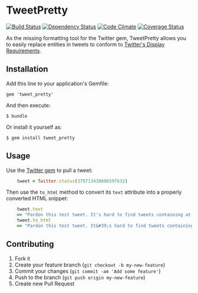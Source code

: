 # TweetPretty

[![Build Status](https://travis-ci.org/michaelherold/tweet_pretty.png?branch=master)][travis]
[![Dependency Status](https://gemnasium.com/michaelherold/tweet_pretty.png?travis)][gemnasium]
[![Code Climate](https://codeclimate.com/github/michaelherold/tweet_pretty.png)][codeclimate]
[![Coverage Status](https://coveralls.io/repos/michaelherold/tweet_pretty/badge.png?branch=master)][coveralls]

[gem]: https://rubygems.org/gems/twitter
[travis]: http://travis-ci.org/michaelherold/tweet_pretty
[gemnasium]: https://gemnasium.com/michaelherold/tweet_pretty
[codeclimate]: https://codeclimate.com/github/michaelherold/tweet_pretty
[coveralls]: https://coveralls.io/r/michaelherold/tweet_pretty
[pledgie]: http://pledgie.com/campaigns/18388

As the missing formatting tool for the Twitter gem, TweetPretty allows you to
easily replace entities in tweets to conform to [Twitter's Display Requirements][display-reqs].

[display-reqs]: https://dev.twitter.com/terms/display-requirements

## Installation

Add this line to your application's Gemfile:

    gem 'tweet_pretty'

And then execute:

    $ bundle

Or install it yourself as:

    $ gem install tweet_pretty

## Usage

Use the [Twitter gem][twitter-gem] to pull a tweet:

```ruby
    tweet = Twitter.status(379713438806597632)
```

Then use the ```to_html``` method to convert its ```text``` attribute into
a properly converted HTML snippet:

```ruby
    tweet.text
    => "Pardon this test tweet. It's hard to find tweets containing at least one of each entity. #devtest @mherold https://t.co/CbYo8pjDDO"
    tweet.to_html
    => "Pardon this test tweet. It&#39;s hard to find tweets containing at least one of each entity. <a class='hashtag' href='http://twitter.com/search?q=#devtest'>#devtest</a> <a class='user-mention' title='Michael Herold' href='http://twitter.com/mherold'>@mherold</a> <a class='link' href='https://t.co/CbYo8pjDDO'>twitter.com/mherold</a>"
```

[twitter-gem]: https://github.com/sferik/twitter

## Contributing

1. Fork it
2. Create your feature branch (`git checkout -b my-new-feature`)
3. Commit your changes (`git commit -am 'Add some feature'`)
4. Push to the branch (`git push origin my-new-feature`)
5. Create new Pull Request
